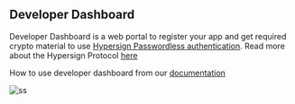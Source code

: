 ## Developer Dashboard

Developer Dashboard is a web portal to register your app and get required crypto material to use [Hypersign Passwordless authentication](https://github.com/hypersign-protocol/hypersign-auth-js-sdk). Read more about the Hypersign Protocol [here](https://docs.hypersign.id/)

How to use developer dashboard from our [documentation](https://docs.hypersign.id/developer/developer-dashboard)

![ss](https://gblobscdn.gitbook.com/assets%2F-MOLDOibYYcG4PCSEDDL%2F-MSIc9TV_lDRJb5eStVS%2F-MSIcYrYUGJ2NjQbeyz7%2Fimage.png?alt=media&token=5be3ef09-02c3-42f8-8371-ff931b21a0ec)